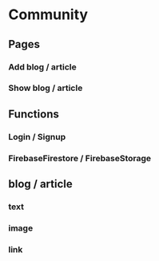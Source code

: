 # Community

## Pages

### Add blog / article

### Show blog / article

## Functions

### Login / Signup

### FirebaseFirestore / FirebaseStorage

## blog / article

### text

### image

### link